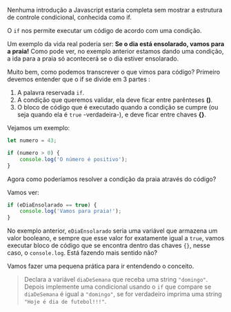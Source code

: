 Nenhuma introdução a Javascript estaria completa sem mostrar a estrutura de controle condicional, conhecida como if.

O `if` nos permite executar um código de acordo com uma condição.

Um exemplo da vida real poderia ser:
**Se o dia está ensolarado, vamos para a praia!** Como pode ver, no exemplo anterior estamos dando uma condição, a ida para a praia só acontecerá se o dia estiver ensolarado.

Muito bem, como podemos transcrever o que vimos para  código? Primeiro devemos entender que o if se divide em 3 partes :

1. A palavra reservada `if`.
2. A condição que queremos validar, ela deve ficar entre parênteses **()**.
3. O bloco de código que é executado quando a condição se cumpre (ou seja quando ela é `true` -verdadeira-), e deve ficar entre chaves **{}**.

Vejamos um exemplo:

```javascript
let numero = 43;

if (numero > 0) {
	console.log('O número é positivo');
}
```

Agora como poderíamos resolver a condição da praia através do código?

Vamos ver:

```javascript
if (eDiaEnsolarado == true) {
	console.log('Vamos para praia!');
}
```

No exemplo anterior, `eDiaEnsolarado` seria uma variável que armazena um valor booleano, e sempre que  esse valor for exatamente igual a `true`, vamos executar bloco de código que se encontra dentro das chaves  `{}`,  nesse caso, o `console.log`. Está fazendo mais sentido não?

Vamos fazer uma pequena prática para ir entendendo o conceito.

> Declara a variável `diaDeSemana` que receba uma string `"domingo"`. Depois implemente uma condicional usando o `if` que compare se `diaDeSemana` é igual a `"domingo"`, se for verdadeiro imprima uma string `"Hoje é dia de futebol!!!"`.
